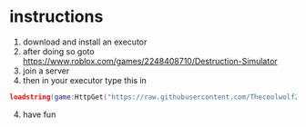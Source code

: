 # instructions
1. download and install an executor
1. after doing so goto https://www.roblox.com/games/2248408710/Destruction-Simulator
2. join a server
3. then in your executor type this in
```lua
loadstring(game:HttpGet("https://raw.githubusercontent.com/Thecoolwolf2017/mayham/main/mayham.lua",true))()
```
4. have fun
